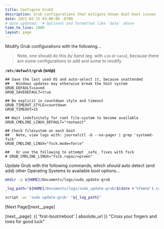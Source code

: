 ```yaml
---
title: Configure Grub2
description: Grub configurations that mitigate known dual-boot issues
date: 2021-02-15 03:00:00 -0700
# date_updated:  # Optional and formatted like 'date' above
time_to_live: 1800
layout: page
---
```




Modify Grub configurations with the following...


> Note, one should do this _by hand_ (eg. with `vim` or `nano`), because there are some  configurations to add and some to modify.


**`/etc/default/grub` (snip)**


```
## Save the last used OS and auto-select it, because unattended
##   Windows updates may otherwise break the host system
GRUB_DEFAULT=saved
GRUB_SAVEDEFAULT=true

## Be explicit in countdown style and timeout
GRUB_TIMEOUT_STYLE=countdown
GRUB_TIMEOUT=15

## Wait indefinitely for root file-system to become available
GRUB_CMDLINE_LINUX_DEFAULT="rootwait"

## Check filesystem on each boot
##   Note, view logs with: journalctl -b --no-pager | grep 'systemd-fsck'
GRUB_CMDLINE_LINUX="fsck.mode=force"

##   Or use the following to attempt _safe_ fixes with fsck
# GRUB_CMDLINE_LINUX="fsck.repair=preen"
```


Update Grub with the following commands, which _should_ auto detect (and add) other Operating Systems to available boot options...


```Bash
mkdir -p ${HOME}/Documents/logs/sudo_update-grub

_log_path="${HOME}/Documents/logs/sudo_update-grub/$(date +'%Y%m%d').script"

script -ac 'sudo update-grub' "${_log_path}"
```


[Next Page][next__page]


[next__page]: {{ 'first-boot/reboot' | absolute_url }} "Cross your fingers and tows for good luck"


